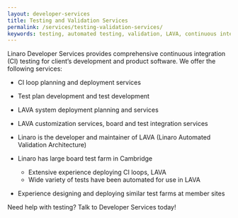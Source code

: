 ```yaml
---
layout: developer-services
title: Testing and Validation Services
permalink: /services/testing-validation-services/
keywords: testing, automated testing, validation, LAVA, continuous integration, CI, test plan, test development
---
```

Linaro Developer Services provides comprehensive continuous integration (CI) testing for client’s development and product software.  We offer the following services:
- CI loop planning and deployment services
- Test plan development and test development
- LAVA system deployment planning and services
- LAVA customization services, board and test integration services

- Linaro is the developer and maintainer of LAVA (Linaro Automated Validation Architecture)
- Linaro has large board test farm in Cambridge
    - Extensive experience deploying CI loops, LAVA
    - Wide variety of tests have been automated for use in LAVA
- Experience designing and deploying similar test farms at member sites

Need help with testing?  Talk to Developer Services today!
